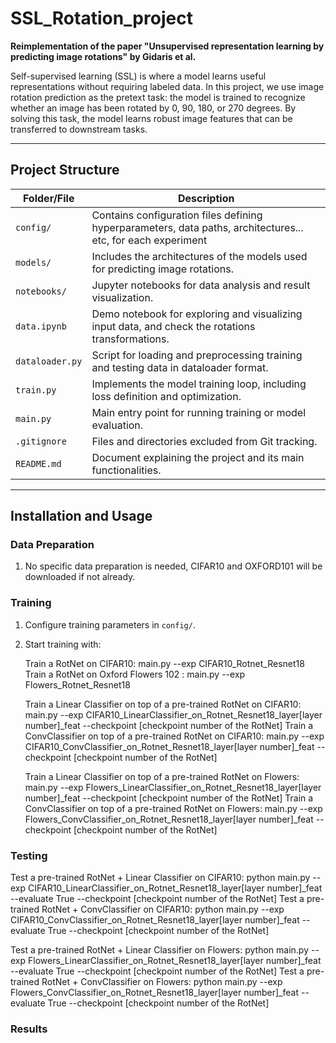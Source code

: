 # SSL_Rotation_project

**Reimplementation of the paper "Unsupervised representation learning by predicting image rotations" by Gidaris et al.**

Self-supervised learning (SSL) is where a model learns useful representations without requiring labeled data. 
In this project, we use image rotation prediction as the pretext task: the model is trained to recognize whether an image has been rotated by 0, 90, 180, or 270 degrees. 
By solving this task, the model learns robust image features that can be transferred to downstream tasks.

---

## Project Structure

| **Folder/File**             | **Description**                                                                                                                                                                   |
|-----------------------------|-----------------------------------------------------------------------------------------------------------------------------------------------------------------------------------|
| `config/`                  | Contains configuration files defining hyperparameters, data paths, architectures... etc, for each experiment                                                                                                           |
| `models/`                  | Includes the architectures of the models used for predicting image rotations.                                                                                                     |
| `notebooks/`               | Jupyter notebooks for data analysis and result visualization.                                                                                                                     |
| `data.ipynb`               | Demo notebook for exploring and visualizing input data, and check the rotations transformations.                                                                                                                                |
| `dataloader.py`            | Script for loading and preprocessing training and testing data in dataloader format.                                                                                                                   |
| `train.py`                 | Implements the model training loop, including loss definition and optimization.                                                                                                   |
| `main.py`                  | Main entry point for running training or model evaluation.                                                                                                                        |
| `.gitignore`               | Files and directories excluded from Git tracking.                                                                                                                                |
| `README.md`                | Document explaining the project and its main functionalities.                                                                                                                     |

---

## Installation and Usage

### Data Preparation
1. No specific data preparation is needed, CIFAR10 and OXFORD101 will be downloaded if not already.

   
### Training
1. Configure training parameters in `config/`.
2. Start training with:
   
   Train a RotNet on CIFAR10: main.py --exp CIFAR10_Rotnet_Resnet18
   Train a RotNet on Oxford Flowers 102 : main.py --exp Flowers_Rotnet_Resnet18
   
   Train a Linear Classifier on top of a pre-trained RotNet on CIFAR10: main.py --exp CIFAR10_LinearClassifier_on_Rotnet_Resnet18_layer[layer number]_feat --checkpoint [checkpoint number of the RotNet]
   Train a ConvClassifier on top of a pre-trained RotNet on CIFAR10: main.py --exp CIFAR10_ConvClassifier_on_Rotnet_Resnet18_layer[layer number]_feat --checkpoint [checkpoint number of the RotNet]

   Train a Linear Classifier on top of a pre-trained RotNet on Flowers: main.py --exp Flowers_LinearClassifier_on_Rotnet_Resnet18_layer[layer number]_feat --checkpoint [checkpoint number of the RotNet]
   Train a ConvClassifier on top of a pre-trained RotNet on Flowers: main.py --exp Flowers_ConvClassifier_on_Rotnet_Resnet18_layer[layer number]_feat --checkpoint [checkpoint number of the RotNet]

### Testing
   
   Test a pre-trained RotNet + Linear Classifier on CIFAR10: python main.py --exp CIFAR10_LinearClassifier_on_Rotnet_Resnet18_layer[layer number]_feat --evaluate True --checkpoint [checkpoint number of the RotNet]
   Test a pre-trained RotNet + ConvClassifier on CIFAR10: python main.py --exp CIFAR10_ConvClassifier_on_Rotnet_Resnet18_layer[layer number]_feat --evaluate True --checkpoint [checkpoint number of the RotNet]

   Test a pre-trained RotNet + Linear Classifier on Flowers: python main.py --exp Flowers_LinearClassifier_on_Rotnet_Resnet18_layer[layer number]_feat --evaluate True --checkpoint [checkpoint number of the RotNet]
   Test a pre-trained RotNet + ConvClassifier on Flowers: python main.py --exp Flowers_ConvClassifier_on_Rotnet_Resnet18_layer[layer number]_feat --evaluate True --checkpoint [checkpoint number of the RotNet]

### Results
